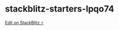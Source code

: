 # stackblitz-starters-lpqo74

[Edit on StackBlitz ⚡️](https://stackblitz.com/edit/stackblitz-starters-lpqo74)